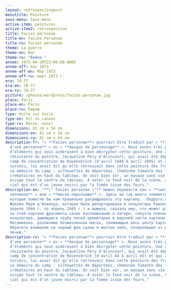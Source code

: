 ```yaml
---
layout: retrospectivepost
menutitle: Peinture
sous-menu: Sous-menu
active-item: peintures
active-item2: retrospective
title: Facies personae
title-en: Facies Personae
title-ru: Facies personae
theme: La guerre
theme-en: War
theme-ru: "Война "
annee: 1973-04-30T23:00:00.000Z
annee-aff: mai 1973
annee-aff-en: May 1973
annee-aff-ru: март 1973 г.
era: 70-77
era-en: 70-77
era-ru: 70-77
picture: /photos/wordpress/facies-personae.jpg
place: Paris
place-en: Paris
place-ru: Париж
type: Huile sur toile
type-en: Oil on canvas
type-ru: Масло, холст
dimensions: 81 cm x 54 cm
dimensions-en: 81 cm x 54 cm
dimensions-ru: 81 см x 54 см
description-fr: "« **Facies personae**» pourrait être traduit par « **silhouette
  d'une personne** » ou « **masque de personnage** ». Nous avons très peu
  d’éléments qui nous aideraient à bien décrypter cette peinture. Une amie
  résistante du peintre, Jacqueline Péry d'Alincourt, qui avait été déportée au
  camp de concentration de Ravensbrück (d'avril 1944 à avril 1945) et avait
  survécu, lui avait dit qu’elle retrouvait dans cette peinture des fragments de
  sa mémoire du camp : silhouettes de déportées, cheminée fumante des fours
  crématoires en haut du tableau. On voit bien sûr, un masque sans vie qui
  occupe tout le centre du tableau. À noter le fond noir de la scène, sauf le
  ciel qui est d’un jaune noirci par la fumée issue des fours."
description-en: "**\" Facies personae \"** можно перевести как « **силуэт
  человека** » или « **маска персонажа** ». Здесь не так много элементов,
  которые помогли бы нам правильно расшифровать эту картину.  Подруга художника
  Жаклин Пери д'Алинкур, которая была депортирована в концлагерь Равенсбрюк (с
  апреля 1944 г. по апрель 1945 г.) и выжила, сказала ему, что может разгадать
  на этой картине фрагменты своих воспоминаний о лагере: силуэты пленников
  концлагеря, дымящуюся трубу печей крематория в верхней части картины.
  Несомненно, различима безжизненная маска, занимающая весь центр картины.
  Обратите внимание на черный фон сцены и желтое небо, почерневшее от дыма
  печей."
description-ru: "« **Facies personae**» pourrait être traduit par « **silhouette
  d'une personne** » ou « **masque de personnage** » .Nous avons très peu
  d’éléments qui nous aideraient à bien décrypter cette peinture. Une amie
  résistante du peintre, Jacqueline Péry d'Alincourt, qui avait été déportée au
  camp de concentration de Ravensbrück (d'avril 44 à avril 45) et qui avait
  survécu, lui avait dit qu’elle retrouvait dans cette peinture des fragments de
  sa mémoire du camp : silhouettes de déportées, cheminée fumante des fours
  crématoires en haut du tableau. On voit bien sûr, un masque sans vie qui
  occupe tout le centre du tableau. À noter le fond noir de la scène, sauf le
  ciel qui est d’un jaune noirci par la fumée issue des fours."
---
```

